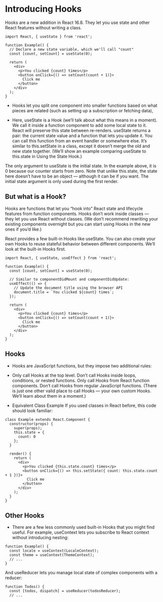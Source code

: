 # Introducing Hooks
Hooks are a new addition in React 16.8. They let you use state and other React features without writing a class.

```
import React, { useState } from 'react';

function Example() {
  // Declare a new state variable, which we'll call "count"
  const [count, setCount] = useState(0);

  return (
    <div>
      <p>You clicked {count} times</p>
      <button onClick={() => setCount(count + 1)}>
        Click me
      </button>
    </div>
  );
}
```
* Hooks let you split one component into smaller functions based on what pieces are related (such as setting up a subscription or fetching data),

* Here, useState is a Hook (we’ll talk about what this means in a moment). We call it inside a function component to add some local state to it. React will preserve this state between re-renders. useState returns a pair: the current state value and a function that lets you update it. You can call this function from an event handler or somewhere else. It’s similar to this.setState in a class, except it doesn’t merge the old and new state together. (We’ll show an example comparing useState to this.state in Using the State Hook.)

The only argument to useState is the initial state. In the example above, it is 0 because our counter starts from zero. Note that unlike this.state, the state here doesn’t have to be an object — although it can be if you want. The initial state argument is only used during the first render.

## But what is a Hook?
Hooks are functions that let you “hook into” React state and lifecycle features from function components. Hooks don’t work inside classes — they let you use React without classes. (We don’t recommend rewriting your existing components overnight but you can start using Hooks in the new ones if you’d like.)

React provides a few built-in Hooks like useState. You can also create your own Hooks to reuse stateful behavior between different components. We’ll look at the built-in Hooks first.

```
import React, { useState, useEffect } from 'react';

function Example() {
  const [count, setCount] = useState(0);

  // Similar to componentDidMount and componentDidUpdate:
  useEffect(() => {
    // Update the document title using the browser API
    document.title = `You clicked ${count} times`;
  });

  return (
    <div>
      <p>You clicked {count} times</p>
      <button onClick={() => setCount(count + 1)}>
        Click me
      </button>
    </div>
  );
}
```

 ##   Hooks
* Hooks are JavaScript functions, but they impose two additional rules:

* Only call Hooks at the top level. Don’t call Hooks inside loops, conditions, or nested functions.
Only call Hooks from React function components. Don’t call Hooks from regular JavaScript functions. (There is just one other valid place to call Hooks — your own custom Hooks. We’ll learn about them in a moment.)

* Equivalent Class Example
If you used classes in React before, this code should look familiar:
```
class Example extends React.Component {
  constructor(props) {
    super(props);
    this.state = {
      count: 0
    };
  }

  render() {
    return (
      <div>
        <p>You clicked {this.state.count} times</p>
        <button onClick={() => this.setState({ count: this.state.count + 1 })}>
          Click me
        </button>
      </div>
    );
  }
}
```
## Other Hooks
* There are a few less commonly used built-in Hooks that you might find useful. For example, useContext lets you subscribe to React context without introducing nesting:
```
function Example() {
  const locale = useContext(LocaleContext);
  const theme = useContext(ThemeContext);
  // ...
}
```
And useReducer lets you manage local state of complex components with a reducer:
````
function Todos() {
  const [todos, dispatch] = useReducer(todosReducer);
  // ...
  ````
  